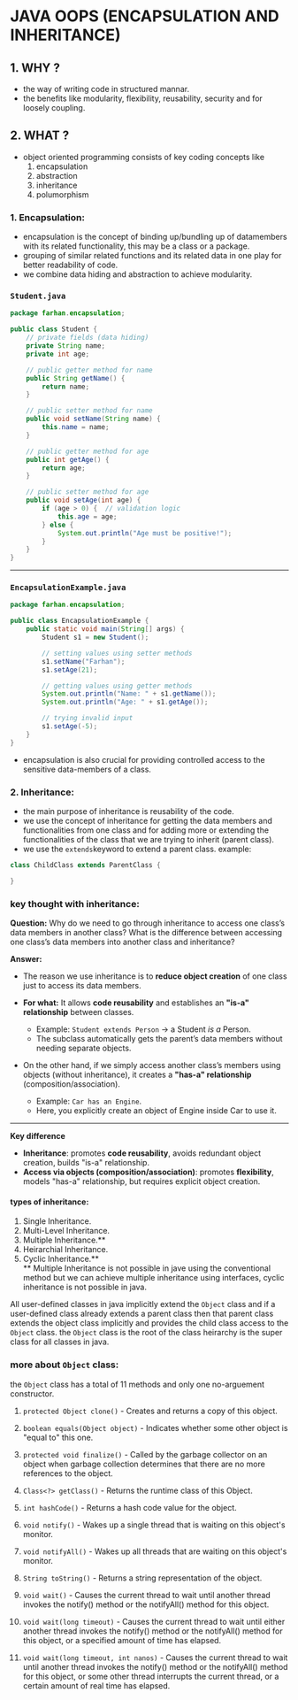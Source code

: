 # JAVA OOPS (ENCAPSULATION AND INHERITANCE)

## 1. WHY ?  
- the way of writing code in structured mannar.
- the benefits like modularity, flexibility, reusability, security and for loosely coupling.
## 2. WHAT ?
- object oriented programming consists of key coding concepts like
    1. encapsulation
    2. abstraction
    3. inheritance
    4. polumorphism

### 1. Encapsulation:
- encapsulation is the concept of binding up/bundling up of datamembers with its related functionality, this may be a class or a package.
- grouping of similar related functions and its related data in one play for better readability of code.  
- we combine data hiding and abstraction to achieve modularity.
### `Student.java`

```java
package farhan.encapsulation;

public class Student {
    // private fields (data hiding)
    private String name;
    private int age;

    // public getter method for name
    public String getName() {
        return name;
    }

    // public setter method for name
    public void setName(String name) {
        this.name = name;
    }

    // public getter method for age
    public int getAge() {
        return age;
    }

    // public setter method for age
    public void setAge(int age) {
        if (age > 0) {  // validation logic
            this.age = age;
        } else {
            System.out.println("Age must be positive!");
        }
    }
}
```

---

### `EncapsulationExample.java`

```java
package farhan.encapsulation;

public class EncapsulationExample {
    public static void main(String[] args) {
        Student s1 = new Student();

        // setting values using setter methods
        s1.setName("Farhan");
        s1.setAge(21);

        // getting values using getter methods
        System.out.println("Name: " + s1.getName());
        System.out.println("Age: " + s1.getAge());

        // trying invalid input
        s1.setAge(-5);
    }
}
```
- encapsulation is also crucial for providing controlled access to the sensitive data-members of a class.

### 2. Inheritance:
- the main purpose of inheritance is reusability of the code.
- we use the concept of inheritance for getting the data members and functionalities from one class and for adding more or extending the functionalities of the class that we are trying to inherit (parent class).
- we use the `extends`keyword to extend a parent class.
example: 
```java
class ChildClass extends ParentClass {

} 
```

### key thought with inheritance:
**Question:** Why do we need to go through inheritance to access one class’s data members in another class? What is the difference between accessing one class’s data members into another class and inheritance?

**Answer:**

* The reason we use inheritance is to **reduce object creation** of one class just to access its data members.
* **For what:** It allows **code reusability** and establishes an **"is-a" relationship** between classes.

  * Example: `Student extends Person` → a Student *is a* Person.
  * The subclass automatically gets the parent’s data members without needing separate objects.
* On the other hand, if we simply access another class’s members using objects (without inheritance), it creates a **"has-a" relationship** (composition/association).

  * Example: `Car has an Engine`.
  * Here, you explicitly create an object of Engine inside Car to use it.

---
**Key difference**

* **Inheritance**: promotes **code reusability**, avoids redundant object creation, builds "is-a" relationship.
* **Access via objects (composition/association)**: promotes **flexibility**, models "has-a" relationship, but requires explicit object creation.


#### types of inheritance:
1. Single Inheritance.
2. Multi-Level Inheritance.
3. Multiple Inheritance.**
4. Heirarchial Inheritance.
5. Cyclic Inheritance.**  
** Multiple Inheritance is not possible in jave using the conventional method but we can achieve multiple inheritance using interfaces, cyclic inheritance is not possible in java.

All user-defined classes in java implicitly extend the `Object` class and if a user-defined class already extends a parent class then that parent class extends the object class implicitly and provides the child class access to the `Object` class. the `Object` class is the root of the class heirarchy is the super class for all classes in java.

### more about `Object` class:
the `Object` class has a total of 11 methods and only one no-arguement constructor.
1. `protected Object clone()` - Creates and returns a copy of this object.

2. `boolean equals(Object object)` - Indicates whether some other object is "equal to" this one.

3. `protected void finalize()` - Called by the garbage collector on an object when garbage collection determines that there are no more references to the object.  

4. `Class<?> getClass()` - Returns the runtime class of this Object.

5. `int hashCode()` - Returns a hash code value for the object.

6. `void notify()` - Wakes up a single thread that is waiting on this object's monitor.

7. `void notifyAll()` - Wakes up all threads that are waiting on this object's monitor.

8. `String toString()` - Returns a string representation of the object.

9. `void wait()` - Causes the current thread to wait until another thread invokes the notify() method or the notifyAll() method for this object.

10. `void wait(long timeout)` - Causes the current thread to wait until either another thread invokes the notify() method or the notifyAll() method for this object, or a specified amount of time has elapsed.

11. `void wait(long timeout, int nanos)` - Causes the current thread to wait until another thread invokes the notify() method or the notifyAll() method for this object, or some other thread interrupts the current thread, or a certain amount of real time has elapsed.